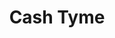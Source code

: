 ---
title: Cash Tyme
slug: cash-tyme
updated-on: '2024-05-30T13:44:31.749Z'
created-on: '2024-05-30T13:41:46.671Z'
published-on: '2024-05-30T13:54:32.469Z'
f_city-state-2:
- cms/city/mobile-al.md
- cms/city/montgomery-al.md
- cms/city/milton-fl.md
- cms/city/pensacola-fl.md
- cms/city/lewiston-id.md
- cms/city/bloomington-in.md
- cms/city/evansville-in.md
- cms/city/anderson-in.md
- cms/city/columbus-in.md
- cms/city/seymour-in.md
- cms/city/albany-in.md
- cms/city/clarksville-in.md
- cms/city/jeffersonville-in.md
- cms/city/owensboro-ky.md
- cms/city/richmond-ky.md
- cms/city/maysville-ky.md
- cms/city/henderson-ky.md
- cms/city/madisonville-ky.md
- cms/city/lexington-ky.md
- cms/city/opelousas-la.md
- cms/city/gonzales-la.md
- cms/city/kenner-la.md
- cms/city/hammond-la.md
- cms/city/lafayette-la.md
- cms/city/harvey-la.md
- cms/city/greenwood-ms.md
- cms/city/indianola-ms.md
- cms/city/ridgeland-ms.md
- cms/city/batesville-ms.md
- cms/city/grenada-ms.md
- cms/city/vicksburg-ms.md
- cms/city/greenville-ms.md
- cms/city/tupelo-ms.md
- cms/city/oxford-ms.md
- cms/city/southaven-ms.md
- cms/city/covington-tn.md
- cms/city/shawano-wi.md
- cms/city/manitowoc-wi.md
- cms/city/mary-esther-fl.md
- cms/city/panama-city-fl.md
- cms/city/lynn-haven-fl.md
- cms/city/new-iberia-la.md
- cms/city/baton-rouge-la.md
- cms/city/yazoo-city-ms.md
- cms/city/union-city-tn.md
- cms/city/green-bay-wi.md
- cms/city/selma-al.md
- cms/city/wetumpka-al.md
- cms/city/covington-ky.md
f_locations:
- cms/payday-loan/cash-tyme-8845.md
- cms/payday-loan/cash-tyme-8846.md
- cms/payday-loan/cash-tyme-8847.md
- cms/payday-loan/cash-tyme-8848.md
- cms/payday-loan/cash-tyme-8849.md
- cms/payday-loan/cash-tyme-8850.md
- cms/payday-loan/cash-tyme-8851.md
- cms/payday-loan/cash-tyme-8852.md
- cms/payday-loan/cash-tyme-8853.md
- cms/payday-loan/cash-tyme-8854.md
- cms/payday-loan/cash-tyme-8855.md
- cms/payday-loan/cash-tyme-8856.md
- cms/payday-loan/cash-tyme-8857.md
- cms/payday-loan/cash-tyme-8858.md
- cms/payday-loan/cash-tyme-8859.md
- cms/payday-loan/cash-tyme-8860.md
- cms/payday-loan/cash-tyme-8861.md
- cms/payday-loan/cash-tyme-8862.md
- cms/payday-loan/cash-tyme-8863.md
- cms/payday-loan/cash-tyme-8864.md
- cms/payday-loan/cash-tyme-8865.md
- cms/payday-loan/cash-tyme-8866.md
- cms/payday-loan/cash-tyme-8867.md
- cms/payday-loan/cash-tyme-8868.md
- cms/payday-loan/cash-tyme-8869.md
- cms/payday-loan/cash-tyme-8870.md
- cms/payday-loan/cash-tyme-8871.md
- cms/payday-loan/cash-tyme-8872.md
- cms/payday-loan/cash-tyme-8873.md
- cms/payday-loan/cash-tyme-8874.md
- cms/payday-loan/cash-tyme-8875.md
- cms/payday-loan/cash-tyme-8876.md
- cms/payday-loan/cash-tyme-8877.md
- cms/payday-loan/cash-tyme-8878.md
- cms/payday-loan/cash-tyme-8879.md
- cms/payday-loan/cash-tyme-8880.md
- cms/payday-loan/cash-tyme-8881.md
- cms/payday-loan/cash-tyme-8882.md
- cms/payday-loan/cash-tyme-8883.md
- cms/payday-loan/cash-tyme-8884.md
- cms/payday-loan/cash-tyme-8885.md
- cms/payday-loan/cash-tyme-8886.md
- cms/payday-loan/cash-tyme-8887.md
- cms/payday-loan/cash-tyme-8888.md
- cms/payday-loan/cash-tyme-8889.md
- cms/payday-loan/cash-tyme-8890.md
- cms/payday-loan/cash-tyme-8891.md
- cms/payday-loan/cash-tyme-8892.md
- cms/payday-loan/cash-tyme-8893.md
- cms/payday-loan/cash-tyme-8894.md
- cms/payday-loan/cash-tyme-8895.md
- cms/payday-loan/cash-tyme-8896.md
- cms/payday-loan/cash-tyme-8897.md
- cms/payday-loan/cash-tyme-8898.md
- cms/payday-loan/cash-tyme-8899.md
- cms/payday-loan/cash-tyme-8900.md
- cms/payday-loan/cash-tyme-8901.md
- cms/payday-loan/cash-tyme-8902.md
- cms/payday-loan/cash-tyme-8903.md
- cms/payday-loan/cash-tyme-8904.md
- cms/payday-loan/cash-tyme-8905.md
- cms/payday-loan/cash-tyme-8906.md
- cms/payday-loan/cash-tyme-8907.md
- cms/payday-loan/cash-tyme-8908.md
- cms/payday-loan/cash-tyme-8909.md
- cms/payday-loan/cash-tyme-8910.md
- cms/payday-loan/cash-tyme-8911.md
- cms/payday-loan/cash-tyme-8912.md
- cms/payday-loan/cash-tyme-8913.md
- cms/payday-loan/cash-tyme-8914.md
- cms/payday-loan/cash-tyme-8915.md
- cms/payday-loan/cash-tyme-8916.md
- cms/payday-loan/cash-tyme-8917.md
- cms/payday-loan/cash-tyme-8918.md
- cms/payday-loan/cash-tyme-8919.md
- cms/payday-loan/cash-tyme-8920.md
- cms/payday-loan/cash-tyme-8921.md
- cms/payday-loan/cash-tyme-8922.md
- cms/payday-loan/cash-tyme-8923.md
- cms/payday-loan/cash-tyme-8924.md
- cms/payday-loan/cash-tyme-8925.md
- cms/payday-loan/cash-tyme-8926.md
- cms/payday-loan/cash-tyme-8927.md
- cms/payday-loan/cash-tyme-8928.md
f_states:
- cms/state/alabama.md
- cms/state/florida.md
- cms/state/idaho.md
- cms/state/indiana.md
- cms/state/kentucky.md
- cms/state/louisiana.md
- cms/state/mississippi.md
- cms/state/tennessee.md
- cms/state/wisconsin.md
layout: '[company].html'
tags: company
---